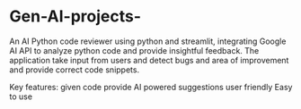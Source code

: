 # Gen-AI-projects-
An AI Python code reviewer using python and streamlit, integrating Google AI API to analyze python code and provide insightful feedback.
The application take input from users and detect bugs and area of improvement and provide correct code snippets.

Key features:
given code provide AI powered suggestions
user friendly
Easy to use
